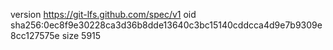 version https://git-lfs.github.com/spec/v1
oid sha256:0ec8f9e30228ca3d36b8dde13640c3bc15140cddcca4d9e7b9309e8cc127575e
size 5915
